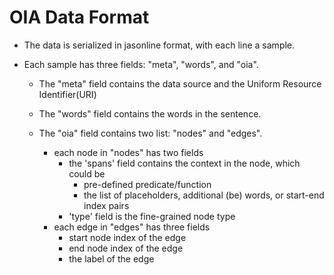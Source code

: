 # OIA Data Format 

* The data is serialized in jasonline format, with each line a sample. 

* Each sample has three fields: "meta", "words", and "oia".

    * The "meta" field contains the data source and the Uniform Resource Identifier(URI)

    * The "words" field contains the words in the sentence.

    * The "oia" field contains two list: "nodes" and "edges".
        - each node in "nodes" has two fields
            - the 'spans' field contains the context in the node, which could be
                - pre-defined predicate/function
                - the list of placeholders, additional (be) words, or start-end index pairs
            - 'type' field is the fine-grained node type
        - each edge in "edges" has three fields
            - start node index of the edge
            - end node index of the edge
            - the label of the edge
